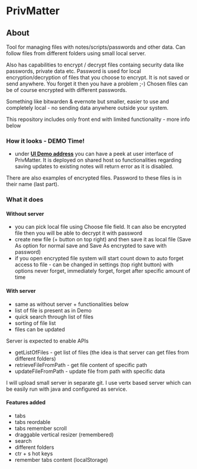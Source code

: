 # PrivMatter

## About

Tool for managing files with notes/scripts/passwords and other data. Can follow files from different folders using small local server.

Also has capabilities to encrypt / decrypt files containg security data like passwords, private data etc.
Password is used for local encryption/decryption of files that you choose to encrypt. 
It is not saved or send anywhere. You forget it then you have a problem ;-)
Chosen files can be of course encrypted with different passwords.

Something like bitwarden & evernote but smaller, easier to use and completely local - no sending data anywhere outside your system.

This repository includes only front end with limited functionality - more info below

### How it looks - DEMO Time!

- under **<a href="https://cultrides.com/test/Github/PrivMatter/" target="_blank">UI Demo address</a>** you can have a peek at user interface of PrivMatter. It is deployed on shared host so functionalities regarding saving updates to existing notes will return error as it is disabled.

There are also examples of encrypted files. Password to these files is in their name (last part).

### What it does

#### Without server

- you can pick local file using Choose file field. It can also be encrypted file then you will be able to decrypt it with password
- create new file (+ button on top right) and then save it as local file (Save As option for normal save and Save As encrypted to save with password)
- if you open encrypted file system will start count down to auto forget access to file - can be changed in settings (top right button) with options never forget, immediately forget, forget after specific amount of time

#### With server

- same as without server + functionalities below
- list of file is present as in Demo
- quick search through list of files
- sorting of file list
- files can be updated

Server is expected to enable APIs 
- getListOfFiles - get list of files (the idea is that server can get files from different folders)
- retrieveFileFromPath - get file content of specific path
- updateFileFromPath - update file from path with specific data

I will upload small server in separate git. I use vertx based server which can be easily run with java and configured as service.

#### Features added

- tabs
- tabs reordable
- tabs remember scroll
- draggable vertical resizer (remembered)
- search
- different folders 
- ctr + s hot keys
- remember tabs content (localStorage)